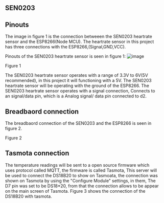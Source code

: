  ## SEN0203

## Pinouts
The image in figure 1 is the connection betweeen the SEN0203 heartrate sensor and the ESP8266(Node MCU). The heartrate sensor in this project has three connections with the ESP8266,(Signal,GND,VCC). 

Pinouts of the SEN0203 heartrate sensor is seen in figure 1: 
![image](https://github.com/MMemon2003/HealthProject2024/assets/146339735/dc45c64e-32d4-4db9-b616-f86a7252de67)

Figure 1

The SEN0203 heartrate  sensor operates with a range of 3.3V to 6V(5V recommended), in this project it will functioning with a 5V. 
The SEN0203 heartrate sensor will be operating with the ground of the ESP8266.
The SEN0203 heartrate sensor operates with a signal connection, Connects to an signal/data pin, which is a Analog signal/ data pin connected to d2. 

## Breadbaord connection 
The breadbaord connection of the SEN0203 and the ESP8266 is seen in figure 2.

Figure 2

## Tasmota connection 
The temperature readings will be sent to a open source firmware which uses protocol called MQTT, the firmware is called Tasmota, This server will be used to connect the DS18B20 to show on Tasmoata, the connection was shown on Tasmota by using the "Configure Module" settings, in them, The D7 pin was set to be DS18*20, from that the connection allows to be appear on the main screen of Tasmota. Figure 3 shows the connection of the DS18B20 with tasmota. 







